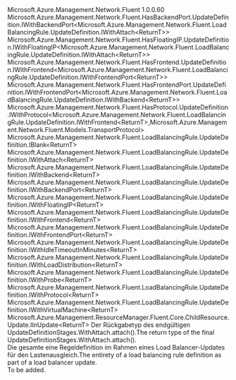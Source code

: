 <Type Name="IUpdateDefinition&lt;ReturnT&gt;" FullName="Microsoft.Azure.Management.Network.Fluent.LoadBalancingRule.UpdateDefinition.IUpdateDefinition&lt;ReturnT&gt;">
  <TypeSignature Language="C#" Value="public interface IUpdateDefinition&lt;ReturnT&gt; : Microsoft.Azure.Management.Network.Fluent.HasBackendPort.UpdateDefinition.IWithBackendPort&lt;Microsoft.Azure.Management.Network.Fluent.LoadBalancingRule.UpdateDefinition.IWithAttach&lt;ReturnT&gt;&gt;, Microsoft.Azure.Management.Network.Fluent.HasFloatingIP.UpdateDefinition.IWithFloatingIP&lt;Microsoft.Azure.Management.Network.Fluent.LoadBalancingRule.UpdateDefinition.IWithAttach&lt;ReturnT&gt;&gt;, Microsoft.Azure.Management.Network.Fluent.HasFrontend.UpdateDefinition.IWithFrontend&lt;Microsoft.Azure.Management.Network.Fluent.LoadBalancingRule.UpdateDefinition.IWithFrontendPort&lt;ReturnT&gt;&gt;, Microsoft.Azure.Management.Network.Fluent.HasFrontendPort.UpdateDefinition.IWithFrontendPort&lt;Microsoft.Azure.Management.Network.Fluent.LoadBalancingRule.UpdateDefinition.IWithBackend&lt;ReturnT&gt;&gt;, Microsoft.Azure.Management.Network.Fluent.HasProtocol.UpdateDefinition.IWithProtocol&lt;Microsoft.Azure.Management.Network.Fluent.LoadBalancingRule.UpdateDefinition.IWithFrontend&lt;ReturnT&gt;,Microsoft.Azure.Management.Network.Fluent.Models.TransportProtocol&gt;, Microsoft.Azure.Management.Network.Fluent.LoadBalancingRule.UpdateDefinition.IBlank&lt;ReturnT&gt;, Microsoft.Azure.Management.Network.Fluent.LoadBalancingRule.UpdateDefinition.IWithAttach&lt;ReturnT&gt;, Microsoft.Azure.Management.Network.Fluent.LoadBalancingRule.UpdateDefinition.IWithBackend&lt;ReturnT&gt;, Microsoft.Azure.Management.Network.Fluent.LoadBalancingRule.UpdateDefinition.IWithBackendPort&lt;ReturnT&gt;, Microsoft.Azure.Management.Network.Fluent.LoadBalancingRule.UpdateDefinition.IWithFloatingIP&lt;ReturnT&gt;, Microsoft.Azure.Management.Network.Fluent.LoadBalancingRule.UpdateDefinition.IWithFrontend&lt;ReturnT&gt;, Microsoft.Azure.Management.Network.Fluent.LoadBalancingRule.UpdateDefinition.IWithFrontendPort&lt;ReturnT&gt;, Microsoft.Azure.Management.Network.Fluent.LoadBalancingRule.UpdateDefinition.IWithIdleTimeoutInMinutes&lt;ReturnT&gt;, Microsoft.Azure.Management.Network.Fluent.LoadBalancingRule.UpdateDefinition.IWithLoadDistribution&lt;ReturnT&gt;, Microsoft.Azure.Management.Network.Fluent.LoadBalancingRule.UpdateDefinition.IWithProbe&lt;ReturnT&gt;, Microsoft.Azure.Management.Network.Fluent.LoadBalancingRule.UpdateDefinition.IWithProtocol&lt;ReturnT&gt;, Microsoft.Azure.Management.Network.Fluent.LoadBalancingRule.UpdateDefinition.IWithVirtualMachine&lt;ReturnT&gt;, Microsoft.Azure.Management.ResourceManager.Fluent.Core.ChildResource.Update.IInUpdate&lt;ReturnT&gt;" />
  <TypeSignature Language="ILAsm" Value=".class public interface auto ansi abstract IUpdateDefinition`1&lt;ReturnT&gt; implements class Microsoft.Azure.Management.Network.Fluent.HasBackendPort.UpdateDefinition.IWithBackendPort`1&lt;class Microsoft.Azure.Management.Network.Fluent.LoadBalancingRule.UpdateDefinition.IWithAttach`1&lt;!ReturnT&gt;&gt;, class Microsoft.Azure.Management.Network.Fluent.HasFloatingIP.UpdateDefinition.IWithFloatingIP`1&lt;class Microsoft.Azure.Management.Network.Fluent.LoadBalancingRule.UpdateDefinition.IWithAttach`1&lt;!ReturnT&gt;&gt;, class Microsoft.Azure.Management.Network.Fluent.HasFrontend.UpdateDefinition.IWithFrontend`1&lt;class Microsoft.Azure.Management.Network.Fluent.LoadBalancingRule.UpdateDefinition.IWithFrontendPort`1&lt;!ReturnT&gt;&gt;, class Microsoft.Azure.Management.Network.Fluent.HasFrontendPort.UpdateDefinition.IWithFrontendPort`1&lt;class Microsoft.Azure.Management.Network.Fluent.LoadBalancingRule.UpdateDefinition.IWithBackend`1&lt;!ReturnT&gt;&gt;, class Microsoft.Azure.Management.Network.Fluent.HasProtocol.UpdateDefinition.IWithProtocol`2&lt;class Microsoft.Azure.Management.Network.Fluent.LoadBalancingRule.UpdateDefinition.IWithFrontend`1&lt;!ReturnT&gt;, class Microsoft.Azure.Management.Network.Fluent.Models.TransportProtocol&gt;, class Microsoft.Azure.Management.Network.Fluent.LoadBalancingRule.UpdateDefinition.IBlank`1&lt;!ReturnT&gt;, class Microsoft.Azure.Management.Network.Fluent.LoadBalancingRule.UpdateDefinition.IWithAttach`1&lt;!ReturnT&gt;, class Microsoft.Azure.Management.Network.Fluent.LoadBalancingRule.UpdateDefinition.IWithBackend`1&lt;!ReturnT&gt;, class Microsoft.Azure.Management.Network.Fluent.LoadBalancingRule.UpdateDefinition.IWithBackendPort`1&lt;!ReturnT&gt;, class Microsoft.Azure.Management.Network.Fluent.LoadBalancingRule.UpdateDefinition.IWithFloatingIP`1&lt;!ReturnT&gt;, class Microsoft.Azure.Management.Network.Fluent.LoadBalancingRule.UpdateDefinition.IWithFrontend`1&lt;!ReturnT&gt;, class Microsoft.Azure.Management.Network.Fluent.LoadBalancingRule.UpdateDefinition.IWithFrontendPort`1&lt;!ReturnT&gt;, class Microsoft.Azure.Management.Network.Fluent.LoadBalancingRule.UpdateDefinition.IWithIdleTimeoutInMinutes`1&lt;!ReturnT&gt;, class Microsoft.Azure.Management.Network.Fluent.LoadBalancingRule.UpdateDefinition.IWithLoadDistribution`1&lt;!ReturnT&gt;, class Microsoft.Azure.Management.Network.Fluent.LoadBalancingRule.UpdateDefinition.IWithProbe`1&lt;!ReturnT&gt;, class Microsoft.Azure.Management.Network.Fluent.LoadBalancingRule.UpdateDefinition.IWithProtocol`1&lt;!ReturnT&gt;, class Microsoft.Azure.Management.Network.Fluent.LoadBalancingRule.UpdateDefinition.IWithVirtualMachine`1&lt;!ReturnT&gt;, class Microsoft.Azure.Management.ResourceManager.Fluent.Core.ChildResource.Update.IInUpdate`1&lt;!ReturnT&gt;" />
  <TypeSignature Language="DocId" Value="T:Microsoft.Azure.Management.Network.Fluent.LoadBalancingRule.UpdateDefinition.IUpdateDefinition`1" />
  <TypeSignature Language="VB.NET" Value="Public Interface IUpdateDefinition(Of ReturnT)&#xA;Implements IBlank(Of ReturnT), IInUpdate(Of ReturnT), IWithAttach(Of ReturnT), IWithBackend(Of ReturnT), IWithBackendPort(Of IWithAttach(Of ReturnT)), IWithBackendPort(Of ReturnT), IWithFloatingIP(Of IWithAttach(Of ReturnT)), IWithFloatingIP(Of ReturnT), IWithFrontend(Of IWithFrontendPort(Of ReturnT)), IWithFrontend(Of ReturnT), IWithFrontendPort(Of IWithBackend(Of ReturnT)), IWithFrontendPort(Of ReturnT), IWithIdleTimeoutInMinutes(Of ReturnT), IWithLoadDistribution(Of ReturnT), IWithProbe(Of ReturnT), IWithProtocol(Of IWithFrontend(Of ReturnT), TransportProtocol), IWithProtocol(Of ReturnT), IWithVirtualMachine(Of ReturnT)" />
  <TypeSignature Language="F#" Value="type IUpdateDefinition&lt;'ReturnT&gt; = interface&#xA;    interface IBlank&lt;'ReturnT&gt;&#xA;    interface IWithProtocol&lt;'ReturnT&gt;&#xA;    interface IWithProtocol&lt;IWithFrontend&lt;'ReturnT&gt;, TransportProtocol&gt;&#xA;    interface IWithAttach&lt;'ReturnT&gt;&#xA;    interface IInUpdate&lt;'ReturnT&gt;&#xA;    interface IWithFloatingIP&lt;'ReturnT&gt;&#xA;    interface IWithFloatingIP&lt;IWithAttach&lt;'ReturnT&gt;&gt;&#xA;    interface IWithIdleTimeoutInMinutes&lt;'ReturnT&gt;&#xA;    interface IWithLoadDistribution&lt;'ReturnT&gt;&#xA;    interface IWithProbe&lt;'ReturnT&gt;&#xA;    interface IWithFrontendPort&lt;'ReturnT&gt;&#xA;    interface IWithFrontendPort&lt;IWithBackend&lt;'ReturnT&gt;&gt;&#xA;    interface IWithFrontend&lt;'ReturnT&gt;&#xA;    interface IWithFrontend&lt;IWithFrontendPort&lt;'ReturnT&gt;&gt;&#xA;    interface IWithBackend&lt;'ReturnT&gt;&#xA;    interface IWithVirtualMachine&lt;'ReturnT&gt;&#xA;    interface IWithBackendPort&lt;'ReturnT&gt;&#xA;    interface IWithBackendPort&lt;IWithAttach&lt;'ReturnT&gt;&gt;" />
  <AssemblyInfo>
    <AssemblyName>Microsoft.Azure.Management.Network.Fluent</AssemblyName>
    <AssemblyVersion>1.0.0.60</AssemblyVersion>
  </AssemblyInfo>
  <TypeParameters>
    <TypeParameter Name="ParentT" />
  </TypeParameters>
  <Interfaces>
    <Interface>
      <InterfaceName>Microsoft.Azure.Management.Network.Fluent.HasBackendPort.UpdateDefinition.IWithBackendPort&lt;Microsoft.Azure.Management.Network.Fluent.LoadBalancingRule.UpdateDefinition.IWithAttach&lt;ReturnT&gt;&gt;</InterfaceName>
    </Interface>
    <Interface>
      <InterfaceName>Microsoft.Azure.Management.Network.Fluent.HasFloatingIP.UpdateDefinition.IWithFloatingIP&lt;Microsoft.Azure.Management.Network.Fluent.LoadBalancingRule.UpdateDefinition.IWithAttach&lt;ReturnT&gt;&gt;</InterfaceName>
    </Interface>
    <Interface>
      <InterfaceName>Microsoft.Azure.Management.Network.Fluent.HasFrontend.UpdateDefinition.IWithFrontend&lt;Microsoft.Azure.Management.Network.Fluent.LoadBalancingRule.UpdateDefinition.IWithFrontendPort&lt;ReturnT&gt;&gt;</InterfaceName>
    </Interface>
    <Interface>
      <InterfaceName>Microsoft.Azure.Management.Network.Fluent.HasFrontendPort.UpdateDefinition.IWithFrontendPort&lt;Microsoft.Azure.Management.Network.Fluent.LoadBalancingRule.UpdateDefinition.IWithBackend&lt;ReturnT&gt;&gt;</InterfaceName>
    </Interface>
    <Interface>
      <InterfaceName>Microsoft.Azure.Management.Network.Fluent.HasProtocol.UpdateDefinition.IWithProtocol&lt;Microsoft.Azure.Management.Network.Fluent.LoadBalancingRule.UpdateDefinition.IWithFrontend&lt;ReturnT&gt;,Microsoft.Azure.Management.Network.Fluent.Models.TransportProtocol&gt;</InterfaceName>
    </Interface>
    <Interface>
      <InterfaceName>Microsoft.Azure.Management.Network.Fluent.LoadBalancingRule.UpdateDefinition.IBlank&lt;ReturnT&gt;</InterfaceName>
    </Interface>
    <Interface>
      <InterfaceName>Microsoft.Azure.Management.Network.Fluent.LoadBalancingRule.UpdateDefinition.IWithAttach&lt;ReturnT&gt;</InterfaceName>
    </Interface>
    <Interface>
      <InterfaceName>Microsoft.Azure.Management.Network.Fluent.LoadBalancingRule.UpdateDefinition.IWithBackend&lt;ReturnT&gt;</InterfaceName>
    </Interface>
    <Interface>
      <InterfaceName>Microsoft.Azure.Management.Network.Fluent.LoadBalancingRule.UpdateDefinition.IWithBackendPort&lt;ReturnT&gt;</InterfaceName>
    </Interface>
    <Interface>
      <InterfaceName>Microsoft.Azure.Management.Network.Fluent.LoadBalancingRule.UpdateDefinition.IWithFloatingIP&lt;ReturnT&gt;</InterfaceName>
    </Interface>
    <Interface>
      <InterfaceName>Microsoft.Azure.Management.Network.Fluent.LoadBalancingRule.UpdateDefinition.IWithFrontend&lt;ReturnT&gt;</InterfaceName>
    </Interface>
    <Interface>
      <InterfaceName>Microsoft.Azure.Management.Network.Fluent.LoadBalancingRule.UpdateDefinition.IWithFrontendPort&lt;ReturnT&gt;</InterfaceName>
    </Interface>
    <Interface>
      <InterfaceName>Microsoft.Azure.Management.Network.Fluent.LoadBalancingRule.UpdateDefinition.IWithIdleTimeoutInMinutes&lt;ReturnT&gt;</InterfaceName>
    </Interface>
    <Interface>
      <InterfaceName>Microsoft.Azure.Management.Network.Fluent.LoadBalancingRule.UpdateDefinition.IWithLoadDistribution&lt;ReturnT&gt;</InterfaceName>
    </Interface>
    <Interface>
      <InterfaceName>Microsoft.Azure.Management.Network.Fluent.LoadBalancingRule.UpdateDefinition.IWithProbe&lt;ReturnT&gt;</InterfaceName>
    </Interface>
    <Interface>
      <InterfaceName>Microsoft.Azure.Management.Network.Fluent.LoadBalancingRule.UpdateDefinition.IWithProtocol&lt;ReturnT&gt;</InterfaceName>
    </Interface>
    <Interface>
      <InterfaceName>Microsoft.Azure.Management.Network.Fluent.LoadBalancingRule.UpdateDefinition.IWithVirtualMachine&lt;ReturnT&gt;</InterfaceName>
    </Interface>
    <Interface>
      <InterfaceName>Microsoft.Azure.Management.ResourceManager.Fluent.Core.ChildResource.Update.IInUpdate&lt;ReturnT&gt;</InterfaceName>
    </Interface>
  </Interfaces>
  <Docs>
    <typeparam name="ReturnT"><span data-ttu-id="a2710-101">Der Rückgabetyp des endgültigen UpdateDefinitionStages.WithAttach.attach().</span><span class="sxs-lookup"><span data-stu-id="a2710-101">The return type of the final  UpdateDefinitionStages.WithAttach.attach().</span></span></typeparam>
    <summary>
            <span data-ttu-id="a2710-102">Die gesamte eine Regeldefinition im Rahmen eines Load Balancer-Updates für den Lastenausgleich.</span><span class="sxs-lookup"><span data-stu-id="a2710-102">The entirety of a load balancing rule definition as part of a load balancer update.</span></span>
            </summary>
    <remarks>To be added.</remarks>
  </Docs>
  <Members />
</Type>